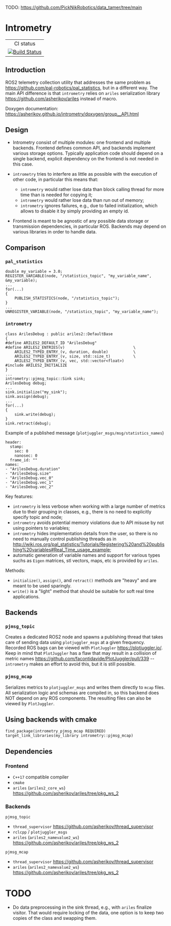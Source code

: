 TODO: https://github.com/PickNikRobotics/data_tamer/tree/main

Intrometry
==========

<table>
  <tr>
    <td align="center">
        CI status
    </td>
  </tr>
  <tr>
    <td align="center">
        <a href="https://github.com/asherikov/intrometry/actions/workflows/main.yml">
        <img src="https://github.com/asherikov/intrometry/actions/workflows/main.yml/badge.svg" alt="Build Status">
        </a>
    </td>
  </tr>
</table>


Introduction
------------

ROS2 telemetry collection utility that addresses the same problem as
<https://github.com/pal-robotics/pal_statistics>, but in a different way. The
main API difference is that `intrometry` relies on `ariles` serialization
library <https://github.com/asherikov/ariles> instead of macro.

Doxygen documentation: <https://asherikov.github.io/intrometry/doxygen/group__API.html>


Design
------

- Intrometry consist of multiple modules: one frontend and multiple backends.
  Frontend defines common API, and backends implement various storage options.
  Typically application code should depend on a single backend, explicit
  dependency on the frontend is not needed in this case.

- `intrometry` tries to interfere as little as possible with the execution of
  other code, in particular this means that:
    - `intrometry` would rather lose data than block calling thread for more
      time than is needed for copying it;
    - `intrometry` would rather lose data than run out of memory;
    - `intrometry` ignores failures, e.g., due to failed initialization, which
      allows to disable it by simply providing an empty id.

- Frontend is meant to be agnostic of any possible data storage or transmission
  dependencies, in particular ROS. Backends may depend on various libraries in
  order to handle data.


Comparison
----------

### `pal_statistics`
```
double my_variable = 3.0;
REGISTER_VARIABLE(node, "/statistics_topic", "my_variable_name", &my_variable);
...
for(...)
{
    PUBLISH_STATISTICS(node, "/statistics_topic");
}
...
UNREGISTER_VARIABLE(node, "/statistics_topic", "my_variable_name");
```

### `intrometry`
```
class ArilesDebug : public ariles2::DefaultBase
{
#define ARILES2_DEFAULT_ID "ArilesDebug"
#define ARILES2_ENTRIES(v)                              \
    ARILES2_TYPED_ENTRY_(v, duration, double)           \
    ARILES2_TYPED_ENTRY_(v, size, std::size_t)          \
    ARILES2_TYPED_ENTRY_(v, vec, std::vector<float>)
#include ARILES2_INITIALIZE
}
...
intrometry::pjmsg_topic::Sink sink;
ArilesDebug debug;
...
sink.initialize("my_sink");
sink.assign(debug);
...
for(...)
{
    sink.write(debug);
}
sink.retract(debug);
```

Example of a published message (`plotjuggler_msgs/msg/statistics_names`)
```
header:
  stamp:
    sec: 0
    nanosec: 0
  frame_id: ""
names:
- "ArilesDebug.duration"
- "ArilesDebug.size"
- "ArilesDebug.vec_0"
- "ArilesDebug.vec_1"
- "ArilesDebug.vec_2"
```

Key features:

- `intrometry` is less verbose when working with a large number of metrics due
  to their grouping in classes, e.g., there is no need to explicitly specify
  topic and node;
- `intrometry` avoids potential memory violations due to API misuse by not
  using pointers to variables;
- `intrometry` hides implementation details from the user, so there is no need
  to manually control publishing threads as in
  <http://wiki.ros.org/pal_statistics/Tutorials/Registering%20and%20publishing%20variables#Real_Time_usage_example>;
- automatic generation of variable names and support for various types suchs as
  `Eigen` matrices, stl vectors, maps, etc is provided by `ariles`.

Methods:

- `initialize()`, `assign()`, and `retract()` methods are "heavy" and are meant
  to be used sparingly.
- `write()` is a "light" method that should be suitable for soft real time
  applications.


Backends
--------

### `pjmsg_topic`

Creates a dedicated ROS2 node and spawns a publishing thread that takes care of
sending data using `plotjuggler_msgs` at a given frequency. Recorded ROS bags
can be viewed with `PlotJuggler` <https://plotjuggler.io/>. Keep in mind that
`PlotJuggler` has a flaw that may result in a collision of metric names
<https://github.com/facontidavide/PlotJuggler/pull/339> -- `intrometry` makes
an effort to avoid this, but it is still possible.

### `pjmsg_mcap`

Serializes metrics to `plotjuggler_msgs` and writes them directly to `mcap`
files. All serialization logic and schemas are compiled in, so this backend
does NOT depend on any ROS components. The resulting files can also be viewed
by `PlotJuggler`.


Using backends with cmake
-------------------------

```
find_package(intrometry_pjmsg_mcap REQUIRED)
target_link_libraries(my_library intrometry::pjmsg_mcap)
```


Dependencies
------------

### Frontend
- `C++17` compatible compiler
- `cmake`
- `ariles` (`ariles2_core_ws`) <https://github.com/asherikov/ariles/tree/pkg_ws_2>

### Backends

`pjmsg_topic`

- `thread_supervisor` <https://github.com/asherikov/thread_supervisor>
- `rclcpp` / `plotjuggler_msgs`
- `ariles` (`ariles2_namevalue2_ws`) <https://github.com/asherikov/ariles/tree/pkg_ws_2>

`pjmsg_mcap`

- `thread_supervisor` <https://github.com/asherikov/thread_supervisor>
- `ariles` (`ariles2_namevalue2_ws`) <https://github.com/asherikov/ariles/tree/pkg_ws_2>


TODO
====

- Do data preprocessing in the sink thread, e.g., with `ariles` finalize
  visitor. That would require locking of the data, one option is to keep two
  copies of the class and swapping them.
